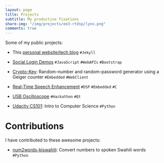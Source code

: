 ```yaml
---
layout: page
title: Projects
subtitle: My productive fixations
share-img: "/img/projects/ee3-rtdsp/lynx.png"
comments: true
---
```


Some of my public projects:

- This [personal website/tech blog](/blog/how-i-made-this-website/ "How I made this website!") `#Jekyll`

- [Social Login Demos](/social-login-demos/) `#JavaScript` `#WebAPIs` `#Bootstrap`

- [Crypto-Key](https://github.com/eugenius1/esys-cw1 "EE3: Embedded Systems"): Random-number and random-password generator using a Geiger counter `#Embedded` `#WebClient`

- [Real-Time Speech Enhancement](/projects/ee3-rtdsp/ "EE3: Real-Time Digital Signal Processing") `#DSP` `#Embedded` `#C`

- [USB Oscilloscope](http://www.harrybeadle.co.uk/fbhack/ "Written by teammate Harry Beadle") `#Hackathon` `#Qt`

- [Udacity CS101](https://github.com/eugenius1/Udacity-CS101): Intro to Computer Science `#Python`

# Contributions

I have contributed to these awesome projects:

- [num2words-kiswahili](https://github.com/machakux/num2words-kiswahili): Convert numbers to spoken Swahili words `#Python`